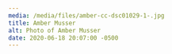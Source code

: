```yaml
---
media: /media/files/amber-cc-dsc01029-1-.jpg
title: Amber Musser
alt: Photo of Amber Musser
date: 2020-06-18 20:07:00 -0500
---
```

